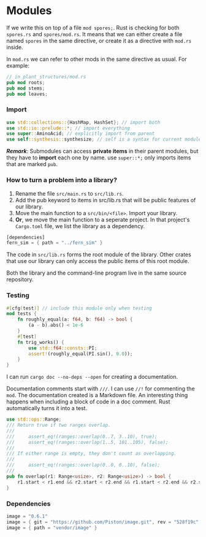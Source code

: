 # Modules

If we write this on top of a file `mod spores;`. Rust is checking for both `spores.rs` and `spores/mod.rs`. It means that we can either create a file named `spores` in the same directive, or create it as a directive with `mod.rs` inside.

In `mod.rs` we can refer to other mods in the same directive as usual. For example:

```rust
// in plant_structures/mod.rs
pub mod roots;
pub mod stems;
pub mod leaves;
```

### Import

```rust
use std::collections::{HashMap, HashSet}; // import both
use std::io::prelude::*; // import everything
use super::AminoAcid; // explicitly import from parent
use self::synthesis::synthesize; // self is a syntax for current module.
```

**_Remark_**: Submodules can access **private items** in their parent modules, but they have to **import** each one by name. use `super::*;` only imports items that are marked `pub`.

### How to turn a problem into a library?

1. Rename the file `src/main.rs` to `src/lib.rs`.
2. Add the pub keyword to items in src/lib.rs that will be public features of our library.
3. Move the main function to a `src/bin/<file>`. Import your library.
4. **Or**, we move the main function to a seperate project. In that project's `Cargo.toml` file, we list the library as a dependency.

```rust
[dependencies]
fern_sim = { path = "../fern_sim" }
```

The code in `src/lib.rs` forms the root module of the library. Other crates that use our library can only access the public items of this root module.

Both the library and the command-line program live in the same source repository.

### Testing

```rust
#[cfg(test)] // include this module only when testing
mod tests {
    fn roughly_equal(a: f64, b: f64) -> bool {
        (a - b).abs() < 1e-6
    }
    #[test]
    fn trig_works() {
        use std::f64::consts::PI;
        assert!(roughly_equal(PI.sin(), 0.0));
    }
}
```

I can run `cargo doc --no-deps --open` for creating a documentation.

Documentation comments start with `///`. I can use `//!` for commenting the `mod`. The documentation created is a Markdown file. An interesting thing happens when including a block of code in a doc comment. Rust automatically turns it into a test.

```rust
use std::ops::Range;
/// Return true if two ranges overlap.
///
///     assert_eq!(ranges::overlap(0..7, 3..10), true);
///     assert_eq!(ranges::overlap(1..5, 101..105), false);
///
/// If either range is empty, they don't count as overlapping.
///
///     assert_eq!(ranges::overlap(0..0, 0..10), false);
///
pub fn overlap(r1: Range<usize>, r2: Range<usize>) -> bool {
    r1.start < r1.end && r2.start < r2.end && r1.start < r2.end && r2.start < r1.end
}

```

### Dependencies

```rust
image = "0.6.1"
image = { git = "https://github.com/Piston/image.git", rev = "528f19c" }
image = { path = "vendor/image" }
```
